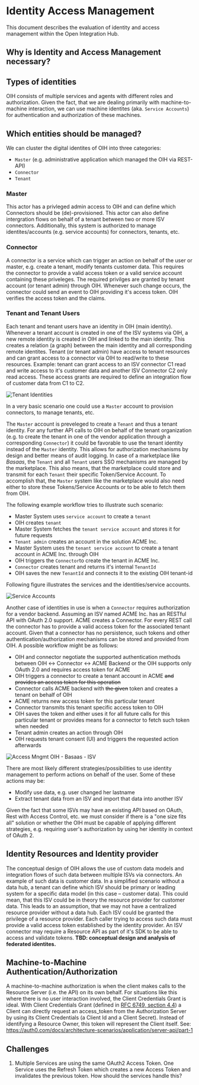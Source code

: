 # Identity Access Management

 This document describes the evaluation of identity and access management within the Open Integration Hub.

 ## Why is Identity and Access Management necessary?



 ## Types of identities
 OIH consists of multiple services and agents with different roles and authorization. Given the fact, that we are dealing primarily with machine-to-machine interaction, we can use machine identites (aka. `Service Accounts`) for authentication and authorization of these machines.


 ## Which entities should be managed?

 We can cluster the digital identites of OIH into three categories:
 * `Master` (e.g. administrative application which managed the OIH via REST-API)
 * `Connector`
 * `Tenant`


 ### Master
 This actor has a privleged admin access to OIH and can define which Connectors should be (de)-provisioned. This actor can also define intergration flows on behalf of a tenant between two or more ISV connectors.
 Additionally, this system is authorized to manage identites/accounts (e.g. service accounts) for connectors, tenants, etc.

 ### Connector
 A connector is a service which can trigger an action on behalf of the user or master, e.g. create a tenant, modify tenants customer data. This requires the connector to provide a valid access token or a valid service account containing these priveleges. The required privilges are granted by tenant account (or tenant admin) through OIH. Whenever such change occurs, the connector could send an event to OIH providing it's access token. OIH verifies the access token and the claims.

 ### Tenant and Tenant Users
 Each tenant and tenant users have an identity in OIH (main identity). Whenever a tenant account is created in one of the ISV systems via OIH, a new remote identity is created in OIH and linked to the main identity. This creates a relation (a graph) between the main identity and all corresponding remote identites.
 Tenant (or tenant admin) have access to tenant resources and can grant access to a connector via OIH to read/write to these resources.
 Example: tenant can grant access to an ISV connector C1 read and write access to it's customer data and another ISV Connector C2 only read access. These access grants are required to define an integration flow of customer data from C1 to C2.

 ![Tenant Identities](https://github.com/openintegrationhub/Microservices/blob/master/SecureAccessControl/assets/identities-linked.png)




 In a very basic scenario one could use a `Master` account to provision connectors, to manage tenants, etc.

 The `Master` account is preveleged to create a `Tenant` and thus a tenant identity. For any further API calls to OIH on behalf of the tenant organization (e.g. to create the tenant in one of the vendor application through a corresponding `Connector`) it could be favorable to use the tenant identity instead of the `Master` identity. This allows for authorization mechanisms by design and better means of audit logging. In case of a marketplace like _Basaas_, the `Tenant` and all `Tenant` users   SSO mechanisms are managed by the marketplace. This also means, that the marketplace could store and transmit for each `Tenant` their specific Token/Service Account. To accomplish that, the `Master` system like the marketplace would also need either to store these Tokens/Service Accounts or to be able to fetch them from OIH.

 The following example workflow tries to illustrate such scenario:


 * Master System uses `service account` to create a `tenant`
  * OIH creates `tenant`
  * Master System fetches the `tenant service account` and stores it for future requests
 * `Tenant admin` creates an account in the solution ACME Inc.
  * Master System uses the `tenant service account` to create a tenant account in ACME Inc. through OIH
  * OIH triggers the `Connector`to create the tenant in ACME Inc.
  * `Connector` creates tenant and returns it's internal `TenantId`
  * OIH saves the new `TenantId` and connects it to the existing OIH tenant-id

 Following figure illustrates the services and the identities/service accounts.

 ![Service Accounts](https://github.com/openintegrationhub/Microservices/blob/master/SecureAccessControl/assets/identities-oih.png)


 Another case of identities in use is when a `Connector` requires authorization for a vendor backend. Assuming an ISV named ACME Inc. has an RESTful API with OAuth 2.0 support. ACME creates a Connector. For every REST call the connector has to provide a valid access token for the associated tenant account. Given that a connector has no persistence, such tokens and other authentication/authorization mechanisms can be stored and provided from OIH. A possible workflow might be as follows:
 * OIH and connector negotiate the supported authentication methods between OIH ↔ Connector ↔ ACME Backend or the OIH supports only OAuth 2.0 and requires access token for ACME
 * OIH triggers a connector to create a tenant account in ACME ~~and provides an access token for this operation~~
 * Connector calls ACME backend with ~~the given~~ token and creates a tenant on behalf of OIH
 * ACME returns new access token for this particular tenant
 * Connector transmits this tenant specific access token to OIH
 * OIH saves the token and either uses it for all future calls for this particular tenant or provides means for a connector to fetch such token when needed
 * Tenant admin creates an action through OIH
 * OIH requests tenant consent (UI) and triggers the requested action afterwards

 ![Access Mngmt OIH - Basaas - ISV](https://github.com/openintegrationhub/Microservices/blob/master/SecureAccessControl/assets/access-mngmt-oih-basaas-isv.png)


 There are most likely different strategies/possibilities to use identity management to perform actions on behalf of the user. Some of these actions may be:
 * Modify use data, e.g. user changed her lastname
 * Extract tenant data from an ISV and import that data into another ISV

 Given the fact that some ISVs may have an existing API based on OAuth, Rest with Access Control, etc. we must consider if there is a "one size fits all" solution or whether the OIH must be capable of applying different strategies, e.g. requiring user's authorization by using her identity in context of OAuth 2.



 ## Identity Resources and Identity provider


 The conceptual design of OIH allows the use of custom data models and integration flows of such data between multiple ISVs via connectors. An example of such data is customer data. In a simplified scenario without a data hub, a tenant can define which ISV should be primary or leading system for a specific data model (in this case – customer data). This could mean, that this ISV could be in theory the resource provider for customer data. This leads to an assumption, that we may not have a centralized resource provider without a data hub. Each ISV could be granted the privilege of a resource provider. Each caller trying to access such data must provide a valid access token established by the identity provider. An ISV connector may require a Resource API as part of it's SDK to be able to access and validate tokens.
 **TBD: conceptual design and analysis of federated identites.**



 ## Machine-to-Machine Authentication/Authorization

 A machine-to-machine authorization is when the client makes calls to the Resource Server (i.e. the API) on its own behalf.
 For situations like this where there is no user interaction involved, the Client Credentials Grant is ideal. With Client Credentials Grant (defined in [RFC 6749, section 4.4](https://tools.ietf.org/html/rfc6749#section-4.4)) a Client can directly request an access_token from the Authorization Server by using its Client Credentials (a Client Id and a Client Secret). Instead of identifying a Resource Owner, this token will represent the Client itself.
 See: https://auth0.com/docs/architecture-scenarios/application/server-api/part-1


 ## Challenges

 1. Multiple Services are using the same OAuth2 Access Token. One Service uses the Refresh Token which creates a new Access Token and invalidates the previous token. How should the services handle this?
